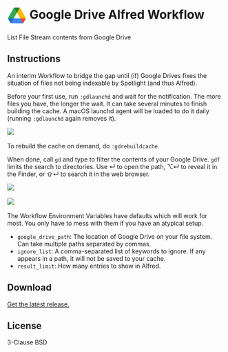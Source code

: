 # <img src='Workflow/icon.png' width='45' align='center' alt='icon'> Google Drive Alfred Workflow


List File Stream contents from Google Drive

## Instructions

An interim Workflow to bridge the gap until (if) Google Drives fixes the situation of files not being indexable by Spotlight (and thus Alfred).

Before your first use, run `:gdlaunchd` and wait for the notification. The more files you have, the longer the wait. It can take several minutes to finish building the cache. A macOS launchd agent will be loaded to do it daily (running `:gdlaunchd` again removes it).

![](https://i.imgur.com/oLz8iB3.png)

To rebuild the cache on demand, do `:gdrebuildcache`.

When done, call `gd` and type to filter the contents of your Google Drive. `gdf` limits the search to directories. Use ↵ to open the path, ⌥↵ to reveal it in the Finder, or ⇧↵ to search it in the web browser.

![](https://i.imgur.com/yuv4rEy.png)

![](https://i.imgur.com/5hNOPzs.png)

The Workflow Environment Variables have defaults which will work for most. You only have to mess with them if you have an atypical setup.

* `google_drive_path`: The location of Google Drive on your file system. Can take multiple paths separated by commas.
* `ignore_list`: A comma-separated list of keywords to ignore. If any appears in a path, it will not be saved to your cache.
* `result_limit`: How many entries to show in Alfred.

## Download

[Get the latest release.](https://github.com/alfredapp/google-drive-workflow/releases/latest/download/Google.Drive.alfredworkflow)

## License

3-Clause BSD
